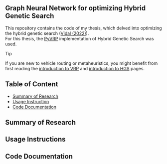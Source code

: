 ## Graph Neural Network for optimizing Hybrid Genetic Search

This repository contains the code of my thesis, which delved into optimizing the hybrid genetic search ([Vidal (2022)][1]).  
For this thesis, the [PyVRP][2] implementation of Hybrid Genetic Search was used.

> [!TIP]
> If you are new to vehicle routing or metaheuristics, you might benefit from first reading the [introduction to VRP][3] and [introduction to HGS][4] pages.

## Table of Content

- [Summary of Research](#summary-of-research)
- [Usage Instruction](#usage-instructions)
- [Code Documentation](#code-documentation)

## Summary of Research

## Usage Instructions

## Code Documentation

[1]: https://doi.org/10.1016/j.cor.2021.105643
[2]: https://github.com/PyVRP/PyVRP
[3]: https://pyvrp.org/setup/introduction_to_vrp.html
[4]: https://pyvrp.org/setup/introduction_to_hgs.html
